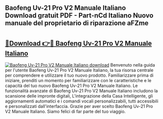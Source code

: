## Baofeng Uv-21 Pro V2 Manuale Italiano Download gratuit PDF - Part-nCd Italiano Nuovo manuale del proprietario di riparazione aFZme

# <h2><a href="http://dff135.blite.top/?on=Baofeng+Uv-21+Pro+V2+Manuale+Italiano">🔗Download 👉🔴 Baofeng Uv-21 Pro V2 Manuale Italiano</a></h2>

[![Baofeng Uv-21 Pro V2 Manuale Italiano download](https://i.imgur.com/lujVjoI.png)](http://dff135.blite.top/?on=Baofeng+Uv-21+Pro+V2+Manuale+Italiano)
Benvenuto nella guida per l'utente Baofeng Uv-21 Pro V2 Manuale Italiano, la tua risorsa centrale per comprendere e utilizzare il tuo nuovo prodotto. Familiarizzare prima di iniziare, prenditi un momento per familiarizzare con le caratteristiche e le capacità del tuo nuovo Baofeng Uv-21 Pro V2 Manuale Italiano. Le funzionalità avanzate di Baofeng Uv-21 Pro V2 Manuale Italiano includono la scansione delle impronte digitali, L'integrazione della Casa Intelligente, gli aggiornamenti automatici e i comandi vocali personalizzabili, tutti accessibili e personalizzati dall'interfaccia. Grazie per aver scelto Baofeng Uv-21 Pro V2 Manuale Italiano. Siamo felici di far parte del tuo viaggio.
